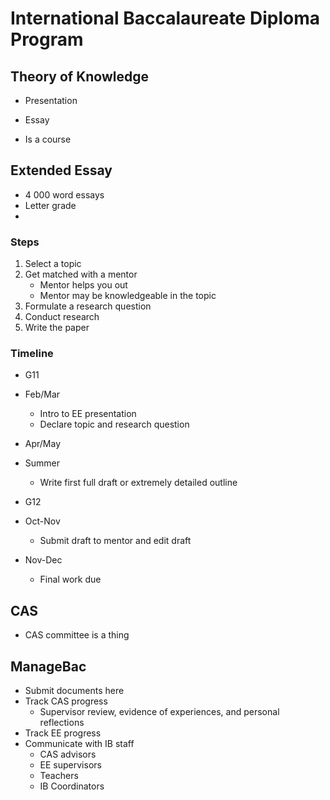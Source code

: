 # International Baccalaureate Diploma Program

## Theory of Knowledge

 - Presentation
 - Essay

 - Is a course

## Extended Essay

 - 4 000 word essays
 - Letter grade
 - 

### Steps

1. Select a topic
2. Get matched with a mentor
	- Mentor helps you out
	- Mentor may be knowledgeable in the topic
3. Formulate a research question
4. Conduct research
5. Write the paper

### Timeline

 - G11
 - Feb/Mar
	- Intro to EE presentation
	- Declare topic and research question
 - Apr/May

 - Summer
	- Write first full draft or extremely detailed outline

- G12
 - Oct-Nov
	- Submit draft to mentor and edit draft
 - Nov-Dec
	- Final work due

## CAS

 - CAS committee is a thing

## ManageBac

 - Submit documents here
 - Track CAS progress
	- Supervisor review, evidence of experiences, and personal reflections
 - Track EE progress
 - Communicate with IB staff
	- CAS advisors
	- EE supervisors
	- Teachers
	- IB Coordinators

